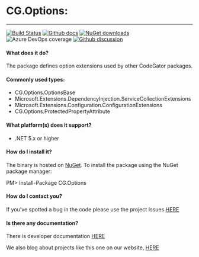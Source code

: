 # CG.Options: 
---
[![Build Status](https://dev.azure.com/codegator/CG.Options/_apis/build/status/CodeGator.CG.Options?branchName=master)](https://dev.azure.com/codegator/CG.Options/_build/latest?definitionId=21&branchName=master)
[![Github docs](https://img.shields.io/static/v1?label=Documentation&message=online&color=blue)](https://codegator.github.io/CG.Options/index.html)
[![NuGet downloads](https://img.shields.io/nuget/dt/CG.Options.svg?style=flat)](https://nuget.org/packages/CG.Options)
![Azure DevOps coverage](https://img.shields.io/azure-devops/coverage/codegator/CG.Options/21)
[![Github discussion](https://img.shields.io/badge/Discussion-online-blue)](https://github.com/CodeGator/CG.Options/discussions)

#### What does it do?
The package defines option extensions used by other CodeGator packages. 

#### Commonly used types:
* CG.Options.OptionsBase
* Microsoft.Extensions.DependencyInjection.ServiceCollectionExtensions
* Microsoft.Extensions.Configuration.ConfigurationExtensions
* CG.Options.ProtectedPropertyAttribute


#### What platform(s) does it support?
* .NET 5.x or higher

#### How do I install it?
The binary is hosted on [NuGet](https://www.nuget.org/packages/CG.Options/). To install the package using the NuGet package manager:

PM> Install-Package CG.Options

#### How do I contact you?
If you've spotted a bug in the code please use the project Issues [HERE](https://github.com/CodeGator/CG.Options/issues)

#### Is there any documentation?
There is developer documentation [HERE](https://codegator.github.io/CG.Options/)

We also blog about projects like this one on our website, [HERE](http://www.codegator.com)

